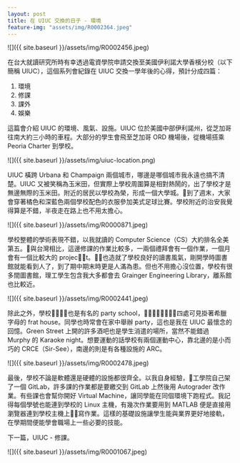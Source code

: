 ```yaml
---
layout: post
title: 在 UIUC 交換的日子 - 環境
feature-img: "assets/img/R0002364.jpeg"
---
```


![]({{ site.baseurl }}/assets/img/R0002456.jpeg)

在台大就讀研究所時有幸透過電資學院申請交換至美國伊利諾大學香檳分校（以下簡稱 UIUC），這個系列會紀錄在 UIUC 交換一學年後的心得，預計分成四篇：

1. 環境
2. 修課
3. 課外
4. 娛樂

這篇會介紹 UIUC 的環境、風氣、設施。UIUC 位於美國中部伊利諾州，從芝加哥往南大約三小時的車程。大部分的學生會飛至芝加哥 ORD 機場後，從機場搭乘 Peoria Charter 到學校。

![]({{ site.baseurl }}/assets/img/uiuc-location.png)

UIUC 橫跨 Urbana 和 Champaign 兩個城市，哪邊是哪個城市我永遠也搞不清楚。UIUC 又被笑稱為玉米田，但實際上學校周圍算是相對熱鬧的，出了學校才是無邊無際的玉米田。附近的居民以學校為榮，形成一個大學城。到了週末，大家會穿著橘色和深藍色兩個學校配色的衣服參加美式足球比賽。學校附近的治安我覺得算是不錯，半夜走在路上也不用太擔心。

![]({{ site.baseurl }}/assets/img/R0000871.jpeg)

學校整體的學術表現不錯，以我就讀的 Computer Science（CS）大約排名全美第五。與台灣相比，這邊修課的作業比較多，一兩個禮拜會有一個作業，一個月會有一個比較大的 project。也造就了學校良好的讀書風氣，剛開學時圖書館就能看到人了，到了期中期末時更是人滿為患。但也不用擔心沒位置，學校有很多間圖書館，理工學生包含我大多都會去 Grainger Engineering Library，離系館也比較近。

![]({{ site.baseurl }}/assets/img/R0002441.jpeg)

除此之外，學校也是有名的 party school，四處可見掛著希臘字母的 frat house。同學也時常會在家中舉辦 party，這也是我在 UIUC 最懷念的回憶。Green Street 上開的許多酒吧也是學生消遣的場所，當然不能錯過 Murphy 的 Karaoke night。想要運動的話學校有兩個運動中心，靠北邊的是小而巧的 CRCE（Sir-See），南邊的則是有各種設施的 ARC。

![]({{ site.baseurl }}/assets/img/R0002478.jpeg)

最後，學校不論是軟體還是硬體的設施都很齊全。以我自身經驗，工學院自己架了一個 GitLab，許多課的作業都是要繳交到 GitLab 上然後用 Autograder 改作業。有些課也會幫你開好 Virtual Machine，讓同學能在同個環境下跑程式。我記得每個學號也能連到學校的 Linux 主機，有幾次作業要用到 MATLAB 便是直接用瀏覽器連到學校主機上寫作業。這樣的基礎設施讓學生能與業界更好地接軌，在學期間便能學會職場上一些必要的技能。

下一篇，UIUC - 修課。

![]({{ site.baseurl }}/assets/img/R0001067.jpeg)
